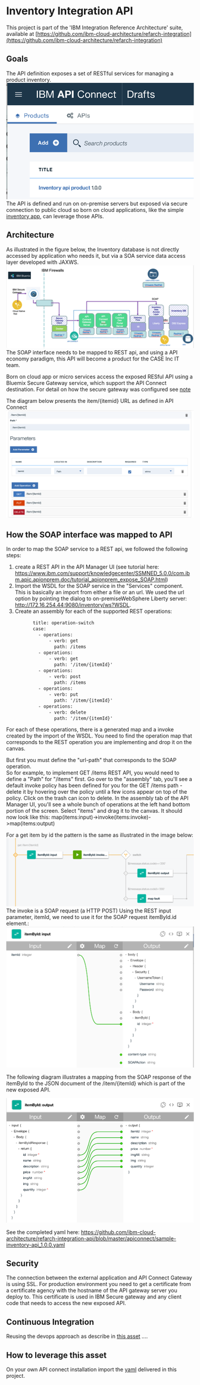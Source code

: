 # Inventory Integration API

This project is part of the 'IBM Integration Reference Architecture' suite, available at [https://github.com/ibm-cloud-architecture/refarch-integration](https://github.com/ibm-cloud-architecture/refarch-integration)

## Goals
The API definition exposes a set of RESTful services for managing a product inventory.
![invprod](docs/inventory-product.png)
The API is defined and run on on-premise servers but exposed via secure connection to public cloud so born on cloud applications, like the simple [inventory app](https://github.com/ibm-cloud-architecture/refarch-caseinc-app), can leverage those APIs.

## Architecture
As illustrated in the figure below, the Inventory database is not directly accessed by application who needs it, but via a SOA service data access layer developed with JAXWS.
![Component view](docs/cp-phy-view.png)
The SOAP interface needs to be mapped to REST api, and using a API economy paradigm, this API will become a product for the CASE Inc IT team.

Born on cloud app or micro services access the exposed RESful API using a Bluemix Secure Gateway service, which support the API Connect destination. For detail on how the secure gateway was configured see [note](https://github.com/ibm-cloud-architecture/refarch-integration-utilities/blob/master/docs/ConfigureSecureGateway.md)

The diagram below presents the item/{itemid} URL as defined in API Connect  
![](docs/item-id.png)

## How the SOAP interface was mapped to API
In order to map the SOAP service to a REST api, we followed the following steps:  
1) create a REST API in the API Manager UI (see tutorial here: https://www.ibm.com/support/knowledgecenter/SSMNED_5.0.0/com.ibm.apic.apionprem.doc/tutorial_apionprem_expose_SOAP.html)
2) Import the WSDL for the SOAP service in the "Services" component. This is basically an import from either a file or an url. We used the url option by pointing the dialog to on-premiseWebSphere Liberty server: http://172.16.254.44:9080/inventory/ws?WSDL.
3) Create an assembly for each of the supported REST operations:
```
          title: operation-switch
          case:
            - operations:
                - verb: get
                  path: /items
            - operations:
                - verb: get
                  path: '/item/{itemId}'
            - operations:
                - verb: post
                  path: /items
            - operations:
                - verb: put
                  path: '/item/{itemId}'
            - operations:
                - verb: delete
                  path: '/item/{itemId}'
```


 For each of these operations, there is a generated map and a invoke created by the import of the WSDL. You need to find the operation map that corresponds to the REST operation you are implementing and drop it on the canvas.

 But first you must define the "url-path" that corresponds to the SOAP operation.  
 So for example, to implement GET /items REST API, you would need to define a "Path" for "/items" first. Go over to the "assembly" tab, you'll see a default invoke policy has been defined for you for the GET /items path - delete it by hovering over the policy until a few icons appear on top of the policy. Click on the trash can icon to delete. In the assembly tab of the API Manager UI, you'll see a whole bunch of operations at the left hand bottom portion of the screen. Select "items" and drag it to the canvas. It should now look like this:
map(items:input)->invoke(items:invoke)->map(items:output)

For a get item by id the pattern is the same as illustrated in the image below:
 ![](docs/assemble-get-item.png)
 The invoke is a SOAP request (a HTTP POST)
Using the REST input parameter, itemId, we need to use it for the SOAP request itemById.id element.:
![](docs/inputtosoap.png)

The following diagram illustrates a mapping from the SOAP response of the itemById to the JSON document of the /item/{itemId} which is part of the new exposed API. 

![itemById](docs/rest2soap-mapping.png)


See the completed yaml here: https://github.com/ibm-cloud-architecture/refarch-integration-api/blob/master/apiconnect/sample-inventory-api_1.0.0.yaml

## Security
The connection between the external application and API Connect Gateway is using SSL. For production environment you need to get a certificate from a certificate agency with the hostname of the API gateway server you deploy to. This certificate is used in IBM Secure gateway and any client code that needs to access the new exposed API.

## Continuous Integration
Reusing the devops approach as describe in [this asset](https://github.com/ibm-cloud-architecture/refarch-hybridcloud-blueportal-api/blob/master/HybridDevOpsForAPIC.pdf) ....

## How to leverage this asset
On your own API connect installation import the [yaml](https://github.com/ibm-cloud-architecture/refarch-integration-api/blob/master/apiconnect/sample-inventory-api_1.0.0.yaml) delivered in this project.
